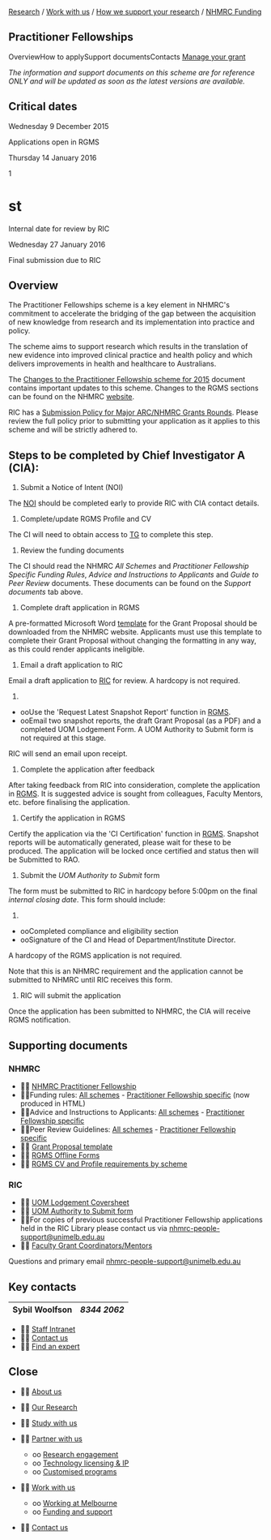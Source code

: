 [Research](file:///index.html#home) / [Work with us](./../../index.html#work) / [How we support your research](./../../how-we-support.html) / [NHMRC Funding](./../../funding/nhmrc/scheme-list.html)

## Practitioner Fellowships

OverviewHow to applySupport documentsContacts [Manage your grant](./../../funding/nhmrc/manage-your-grant.html)

_The information and support documents on this scheme are for reference ONLY and will be updated as soon as the latest versions are available._

## Critical dates

Wednesday 9 December 2015

Applications open in RGMS

Thursday 14 January 2016

1

# st
 Internal date for review by RIC

Wednesday 27 January 2016

Final submission due to RIC

## Overview

The Practitioner Fellowships scheme is a key element in NHMRC's commitment to accelerate the bridging of the gap between the acquisition of new knowledge from research and its implementation into practice and policy.

The scheme aims to support research which results in the translation of new evidence into improved clinical practice and health policy and which delivers improvements in health and healthcare to Australians.

The [Changes to the Practitioner Fellowship scheme for 2015](./../../funding/docs/changes_to_practitioner_scheme_for_2015.pdf) document contains important updates to this scheme. Changes to the RGMS sections can be found on the NHMRC [website](http://www.nhmrc.gov.au/book/nhmrc-advice-and-instructions-applicants-2015/practitioner-fellowships-scheme-specific-advice-0).

RIC has a [Submission Policy for Major ARC/NHMRC Grants Rounds](./../../funding/submission-policy-major-grant-rounds.html). Please review the full policy prior to submitting your application as it applies to this scheme and will be strictly adhered to.

## Steps to be completed by Chief Investigator A (CIA):

1. Submit a Notice of Intent (NOI)

The [NOI](http://noi.mro.unimelb.edu.au/) should be completed early to provide RIC with CIA contact details.

1. Complete/update RGMS Profile and CV

The CI will need to obtain access to [TG](http://www.theguardian.com/au) to complete this step.

1. Review the funding documents

The CI should read the NHMRC _All Schemes_ and _Practitioner Fellowship Specific Funding Rules_, _Advice and Instructions to Applicants_ and _Guide to Peer Review_ documents. These documents can be found on the _Support documents_ tab above.

1. Complete draft application in RGMS

A pre-formatted Microsoft Word [template](https://www.nhmrc.gov.au/_files_nhmrc/file/grants/apply/fellowships/2015/grant_proposal_template_practitioner_fellowships_2015.doc) for the Grant Proposal should be downloaded from the NHMRC website. Applicants must use this template to complete their Grant Proposal without changing the formatting in any way, as this could render applicants ineligible.

1. Email a draft application to RIC

Email a draft application to [RIC](mailto:nhmrc-people-support@unimelb.edu.au) for review. A hardcopy is not required.

1.
  - ooUse the 'Request Latest Snapshot Report' function in [RGMS](http://www.rgms.nhmrc.gov.au/).
  - ooEmail two snapshot reports, the draft Grant Proposal (as a PDF) and a completed UOM Lodgement Form. A UOM Authority to Submit form is not required at this stage.

RIC will send an email upon receipt.

1. Complete the application after feedback

After taking feedback from RIC into consideration, complete the application in [RGMS](http://www.rgms.nhmrc.gov.au/). It is suggested advice is sought from colleagues, Faculty Mentors, etc. before finalising the application.

1. Certify the application in RGMS

Certify the application via the 'CI Certification' function in [RGMS](http://www.rgms.nhmrc.gov.au/). Snapshot reports will be automatically generated, please wait for these to be produced. The application will be locked once certified and status then will be Submitted to RAO.

1. Submit the _UOM Authority to Submit_ form

The form must be submitted to RIC in hardcopy before 5:00pm on the final _internal closing date_. This form should include:

1.
  - ooCompleted compliance and eligibility section
  - ooSignature of the CI and Head of Department/Institute Director.

A hardcopy of the RGMS application is not required.

Note that this is an NHMRC requirement and the application cannot be submitted to NHMRC until RIC receives this form.

1. RIC will submit the application

Once the application has been submitted to NHMRC, the CIA will receive RGMS notification.

## Supporting documents

### NHMRC

-  [NHMRC Practitioner Fellowship](http://www.nhmrc.gov.au/grants/apply-funding/practitioner-fellowships)
- Funding rules: [All schemes](http://www.nhmrc.gov.au/book/nhmrc-funding-rules-2015/nhmrc-funding-rules-2015) - [Practitioner Fellowship specific](http://www.nhmrc.gov.au/book/nhmrc-funding-rules-2015/practitioner-fellowships) (now produced in HTML)
- Advice and Instructions to Applicants: [All schemes](http://www.nhmrc.gov.au/book/nhmrc-advice-and-instructions-applicants-2015-0) - [Practitioner Fellowship specific](http://www.nhmrc.gov.au/book/nhmrc-funding-rules-2015/practitioner-fellowships)
- Peer Review Guidelines: [All schemes](http://www.nhmrc.gov.au/book/guide-nhmrc-peer-review-2015) - [Practitioner Fellowship specific](http://www.nhmrc.gov.au/book/guide-nhmrc-peer-review-2015/practitioner-fellowships)
-  [Grant Proposal template](https://www.nhmrc.gov.au/_files_nhmrc/file/grants/apply/fellowships/2015/grant_proposal_template_practitioner_fellowships_2015.doc)
-  [RGMS Offline Forms](http://www.nhmrc.gov.au/grants/research-grants-management-system-rgms)
-  [RGMS CV and Profile requirements by scheme](./../../funding/docs/rgms_profile_and_cv_requirements_for_2014_schemes.pdf)

### RIC

-  [UOM Lodgement Coversheet](./../../funding/docs/nhmrc_pracfell_2015_lodgementcoversheet_v1_0.docm)
-  [UOM Authority to Submit form](./../../funding/docs/nhmrc_pracfell_2015_authoritytosubmit_v2_-_copy.docm)
- For copies of previous successful Practitioner Fellowship applications held in the RIC Library please contact us via [nhmrc-people-support@unimelb.edu.au](mailto:nhmrc-people-support@unimelb.edu.au)
-  [Faculty Grant Coordinators/Mentors](./../../funding/faculty-grant-coordinators.html)

Questions and primary email [nhmrc-people-support@unimelb.edu.au](mailto:nhmrc-people-support@unimelb.edu.au)

## Key contacts

| Sybil Woolfson | _8344 2062_ |
| --- | --- |

-  [Staff Intranet](https://staff.unimelb.edu.au/research)
-  [Contact us](./../../contact-us.html)
-  [Find an expert](http://findanexpert.unimelb.edu.au/)

## Close

-  [About us](./../../index.html#home)
-  [Our Research](./../../index.html#places)
-  [Study with us](./../../index.html#study)
-  [Partner with us](file:///)
  - oo [Research engagement](./../../partner/research-engagement.html)
  - oo [Technology licensing & IP](./../../partner/technology-licensing.html)
  - oo [Customised programs](./../../partner/programs.html)

-  [Work with us](file:///)
  - oo [Working at Melbourne](./../../index.html#work)
  - oo [Funding and support](./../../how-we-support.html)

-  [Contact us](./../../contact-us.html)